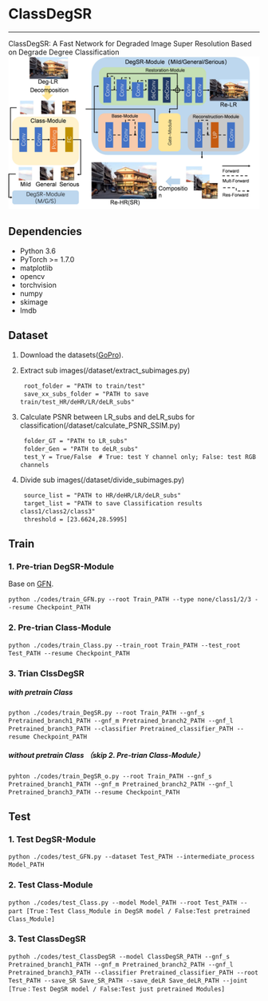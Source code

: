 # ClassDegSR
---
ClassDegSR: A Fast Network for Degraded Image Super Resolution Based on Degrade Degree Classification
![](./imgs/ClassDegSR.jpg)

## Dependencies
+ Python 3.6
+ PyTorch >= 1.7.0
+ matplotlib
+ opencv
+ torchvision
+ numpy
+ skimage
+ lmdb

## Dataset
1. Download the datasets([GoPro](https://seungjunnah.github.io/Datasets/gopro)).
2. Extract sub images(/dataset/extract_subimages.py)

    	root_folder = "PATH to train/test"
    	save_xx_subs_folder = "PATH to save train/test_HR/deHR/LR/deLR_subs"

3. Calculate PSNR between LR_subs and deLR_subs for classification(/dataset/calculate_PSNR_SSIM.py)

	    folder_GT = "PATH to LR_subs"
	    folder_Gen = "PATH to deLR_subs"
	    test_Y = True/False  # True: test Y channel only; False: test RGB channels

4. Divide sub images(/dataset/divide_subimages.py)
	
	    source_list = "PATH to HR/deHR/LR/deLR_subs"
		target_list = "PATH to save Classification results class1/class2/class3"
	    threshold = [23.6624,28.5995]

## Train
### 1. Pre-trian DegSR-Module
Base on [GFN](https://github.com/BookerDeWitt/GFN-IJCV).

    python ./codes/train_GFN.py --root Train_PATH --type none/class1/2/3 --resume Checkpoint_PATH


### 2. Pre-trian Class-Module

    python ./codes/train_Class.py --train_root Train_PATH --test_root Test_PATH --resume Checkpoint_PATH


### 3. Trian ClssDegSR

##### with pretrain Class
    python ./codes/train_DegSR.py --root Train_PATH --gnf_s Pretrained_branch1_PATH --gnf_m Pretrained_branch2_PATH --gnf_l Pretrained_branch3_PATH --classifier Pretrained_classifier_PATH --resume Checkpoint_PATH

##### without pretrain Class （skip 2. Pre-trian Class-Module）
	pyhton ./codes/train_DegSR_o.py --root Train_PATH --gnf_s Pretrained_branch1_PATH --gnf_m Pretrained_branch2_PATH --gnf_l Pretrained_branch3_PATH --resume Checkpoint_PATH



## Test
### 1. Test DegSR-Module
    python ./codes/test_GFN.py --dataset Test_PATH --intermediate_process Model_PATH
### 2. Test Class-Module
    python ./codes/test_Class.py --model Model_PATH --root Test_PATH --part [True：Test Class_Module in DegSR model / False:Test pretrained Class_Module]
### 3. Test ClassDegSR
    pythoh ./codes/test_ClassDegSR --model ClassDegSR_PATH --gnf_s Pretrained_branch1_PATH --gnf_m Pretrained_branch2_PATH --gnf_l Pretrained_branch3_PATH --classifier Pretrained_classifier_PATH --root Test_PATH --save_SR Save_SR_PATH --save_deLR Save_deLR_PATH --joint [True：Test DegSR model / False:Test just pretrained Modules]
